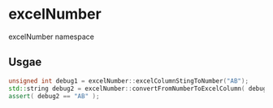 # excelNumber

excelNumber namespace

## Usgae 

```cpp
unsigned int debug1 = excelNumber::excelColumnStingToNumber("AB");
std::string debug2 = excelNumber::convertFromNumberToExcelColumn( debug1 );
assert( debug2 == "AB" );
```
